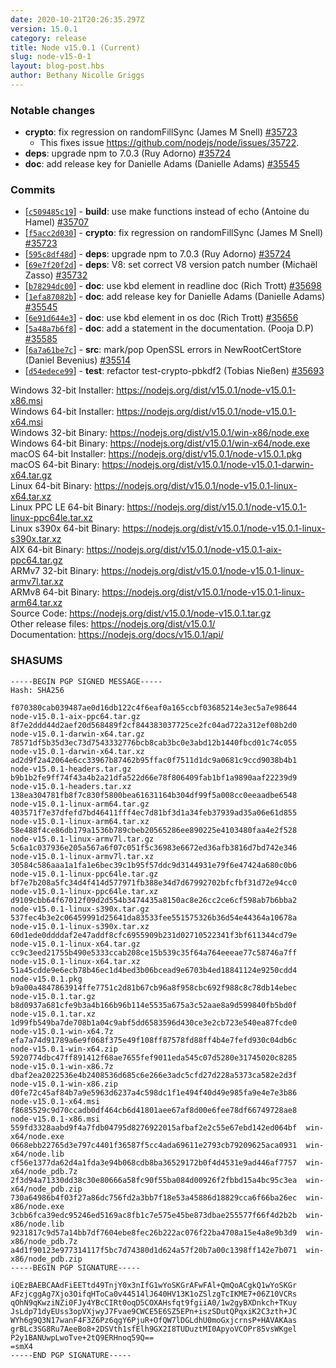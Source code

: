 ```yaml
---
date: 2020-10-21T20:26:35.297Z
version: 15.0.1
category: release
title: Node v15.0.1 (Current)
slug: node-v15-0-1
layout: blog-post.hbs
author: Bethany Nicolle Griggs
---
```


### Notable changes

- **crypto**: fix regression on randomFillSync (James M Snell) [#35723](https://github.com/nodejs/node/pull/35723)
  - This fixes issue https://github.com/nodejs/node/issues/35722.
- **deps**: upgrade npm to 7.0.3 (Ruy Adorno) [#35724](https://github.com/nodejs/node/pull/35724)
- **doc**: add release key for Danielle Adams (Danielle Adams) [#35545](https://github.com/nodejs/node/pull/35545)

### Commits

- [[`c509485c19`](https://github.com/nodejs/node/commit/c509485c19)] - **build**: use make functions instead of echo (Antoine du Hamel) [#35707](https://github.com/nodejs/node/pull/35707)
- [[`f5acc2d030`](https://github.com/nodejs/node/commit/f5acc2d030)] - **crypto**: fix regression on randomFillSync (James M Snell) [#35723](https://github.com/nodejs/node/pull/35723)
- [[`595c8df48d`](https://github.com/nodejs/node/commit/595c8df48d)] - **deps**: upgrade npm to 7.0.3 (Ruy Adorno) [#35724](https://github.com/nodejs/node/pull/35724)
- [[`69e7f20f2d`](https://github.com/nodejs/node/commit/69e7f20f2d)] - **deps**: V8: set correct V8 version patch number (Michaël Zasso) [#35732](https://github.com/nodejs/node/pull/35732)
- [[`b78294dc00`](https://github.com/nodejs/node/commit/b78294dc00)] - **doc**: use kbd element in readline doc (Rich Trott) [#35698](https://github.com/nodejs/node/pull/35698)
- [[`1efa87082b`](https://github.com/nodejs/node/commit/1efa87082b)] - **doc**: add release key for Danielle Adams (Danielle Adams) [#35545](https://github.com/nodejs/node/pull/35545)
- [[`6e91d644e3`](https://github.com/nodejs/node/commit/6e91d644e3)] - **doc**: use kbd element in os doc (Rich Trott) [#35656](https://github.com/nodejs/node/pull/35656)
- [[`5a48a7b6f8`](https://github.com/nodejs/node/commit/5a48a7b6f8)] - **doc**: add a statement in the documentation. (Pooja D.P) [#35585](https://github.com/nodejs/node/pull/35585)
- [[`6a7a61be7c`](https://github.com/nodejs/node/commit/6a7a61be7c)] - **src**: mark/pop OpenSSL errors in NewRootCertStore (Daniel Bevenius) [#35514](https://github.com/nodejs/node/pull/35514)
- [[`d54edece99`](https://github.com/nodejs/node/commit/d54edece99)] - **test**: refactor test-crypto-pbkdf2 (Tobias Nießen) [#35693](https://github.com/nodejs/node/pull/35693)

Windows 32-bit Installer: https://nodejs.org/dist/v15.0.1/node-v15.0.1-x86.msi \
Windows 64-bit Installer: https://nodejs.org/dist/v15.0.1/node-v15.0.1-x64.msi \
Windows 32-bit Binary: https://nodejs.org/dist/v15.0.1/win-x86/node.exe \
Windows 64-bit Binary: https://nodejs.org/dist/v15.0.1/win-x64/node.exe \
macOS 64-bit Installer: https://nodejs.org/dist/v15.0.1/node-v15.0.1.pkg \
macOS 64-bit Binary: https://nodejs.org/dist/v15.0.1/node-v15.0.1-darwin-x64.tar.gz \
Linux 64-bit Binary: https://nodejs.org/dist/v15.0.1/node-v15.0.1-linux-x64.tar.xz \
Linux PPC LE 64-bit Binary: https://nodejs.org/dist/v15.0.1/node-v15.0.1-linux-ppc64le.tar.xz \
Linux s390x 64-bit Binary: https://nodejs.org/dist/v15.0.1/node-v15.0.1-linux-s390x.tar.xz \
AIX 64-bit Binary: https://nodejs.org/dist/v15.0.1/node-v15.0.1-aix-ppc64.tar.gz \
ARMv7 32-bit Binary: https://nodejs.org/dist/v15.0.1/node-v15.0.1-linux-armv7l.tar.xz \
ARMv8 64-bit Binary: https://nodejs.org/dist/v15.0.1/node-v15.0.1-linux-arm64.tar.xz \
Source Code: https://nodejs.org/dist/v15.0.1/node-v15.0.1.tar.gz \
Other release files: https://nodejs.org/dist/v15.0.1/ \
Documentation: https://nodejs.org/docs/v15.0.1/api/

### SHASUMS

```
-----BEGIN PGP SIGNED MESSAGE-----
Hash: SHA256

f070380cab039487ae0d16db122c4f6eaf0a165ccbf03685214e3ec5a7e98644  node-v15.0.1-aix-ppc64.tar.gz
8f7e2ddd44d2aef20d568489f2cf844383037725ce2fc04ad722a312ef08b2d0  node-v15.0.1-darwin-x64.tar.gz
78571df5b35d3ec73d7543332776bcb8cab3bc0e3abd12b1440fbcd01c74c055  node-v15.0.1-darwin-x64.tar.xz
ad2d9f2a42064e6cc33967b87462b95ffac0f7511d1dc9a0681c9ccd9038b4b1  node-v15.0.1-headers.tar.gz
b9b1b2fe9ff74f43a4b2a21dfa522d66e78f806409fab1bf1a9890aaf22239d9  node-v15.0.1-headers.tar.xz
138ea304781fb8f7c830f5800bea61631164b304df99f5a008cc0eeaadbe6548  node-v15.0.1-linux-arm64.tar.gz
403571f7e37dfefd7bd46411fff4ec7d81bf3d1a34feb37939ad35a06e61d855  node-v15.0.1-linux-arm64.tar.xz
58e488f4ce86db179a1536b789cbeb20565286ee890225e4103480faa4e2f528  node-v15.0.1-linux-armv7l.tar.gz
5c6a1c037936e205a567a6f07c051f5c36983e6672ed36afb3816d7bd742e346  node-v15.0.1-linux-armv7l.tar.xz
30584c586aaa1a1fa1e6bec39c1b95f57ddc9d3144931e79f6e47424a680c0b6  node-v15.0.1-linux-ppc64le.tar.gz
bf7e7b208a5fc34d4f414d577971fb388e34d7d67992702bfcfbf31d72e94cc0  node-v15.0.1-linux-ppc64le.tar.xz
d9109cbb64f67012f09d2d554b3474435a8150ac8e26cc2ce6cf598ab7b6bba2  node-v15.0.1-linux-s390x.tar.gz
537fec4b3e2c06459991d25641da83533fee551575326b36d54e44364a10678a  node-v15.0.1-linux-s390x.tar.xz
60d1ede0ddddaf2e47addf8cfc6955909b231d02710522341f3bf611344cd79e  node-v15.0.1-linux-x64.tar.gz
cc9c3eed21755b490e5333ccab208ce15b539c35f64a764eeeae77c58746a7ff  node-v15.0.1-linux-x64.tar.xz
51a45cdde9e6ecb78b46ec1d4bed3b06bcead9e6703b4ed18841124e9250cdd4  node-v15.0.1.pkg
b9a00a4847863914ffe7751c2d81b67cb96a8f958cbc692f988c8c78db14ebec  node-v15.0.1.tar.gz
b8d0937a681cfe9b3a4b166b96b114e5535a675a3c52aae8a9d599840fb5bd0f  node-v15.0.1.tar.xz
1d99fb549ba7de708b1a04c9abf5dd6583596d430ce3e2cb723e540ea87fcde0  node-v15.0.1-win-x64.7z
efa7a74d91789a6e9f068f375e49f108ff87578fd88ff4b4e7fefd930c04db6c  node-v15.0.1-win-x64.zip
5920774dbc47ff891412f68ae7655fef9011eda545c07d5280e31745020c8285  node-v15.0.1-win-x86.7z
dbaf2ea2022536e4b2408536d685c6e266e3adc5cfd27d228a5373ca582e2d3f  node-v15.0.1-win-x86.zip
d0fe72c45af84b7a9e5963d6237a4c598dc1f1e494f40d49e985fa9e4e7e3b86  node-v15.0.1-x64.msi
f8685529c9d70ccadb0df464cb6d41801aee67af8d00e6fee78df66749728ae8  node-v15.0.1-x86.msi
559fd3328aabd9f4a7fdb04795d8276922015afbaf2e2c55e67ebd142ed064bf  win-x64/node.exe
0668ebb22765d3e797c4401f36587f5cc4ada69611e2793cb79209625aca0931  win-x64/node.lib
cf56e1377da62d4a1fda3e94b068cdb8ba36529172b0f4d4531e9ad446af7757  win-x64/node_pdb.7z
2f3d94a71330dd38c30e80666a58fc90f55ba084d00926f2fbbd15a4bc95c3ea  win-x64/node_pdb.zip
730a64986b4f03f27a86dc756fd2a3bb7f18e53a45886d18829cca6f66ba26ec  win-x86/node.exe
3cbb6fca39edc95246ed5169ac8fb1c7e575e45be873dbae255577f66f4d2b2b  win-x86/node.lib
9231817c9d57a14bb7df7604ebe8fec26b222ac076f22ba4708a15e4a8e9b3d9  win-x86/node_pdb.7z
a4d1f90123e977314117f5bc7d74380d1d624a57f20b7a00c1398ff142e7b071  win-x86/node_pdb.zip
-----BEGIN PGP SIGNATURE-----

iQEzBAEBCAAdFiEETtd49TnjY0x3nIfG1wYoSKGrAFwFAl+QmQoACgkQ1wYoSKGr
AFzjcggAg7Xjo3OifqHToCa0v44514lJ640HV13K1oZSlzgTcIKME7+06Z10VCRs
qOhN9qKwziNZi0FJy4YBcCIRt0oqD5COXAHsfqt9fgiiA0/1w2gyBXDnkch+TKuy
JsLdp71dyEUss3opVXjwyJ7Fvae9CWCE5E6SZ5EPn+iszSDutQPqxiK2C3zth+JC
WYh6g9Q3N17wanF4F3Z6Pz6qgY6PjuR+OfQW7lDGLdhU0moGxjcrnsP+HAVAKAas
grBLc3SG8Ru7AeeBo8+2DSVth1sfElh9GX2I8TUDuztMI0ApyoVCOPr85vsWKgel
P2y1BANUwpLwoTve+2tQ9ERHnoq59Q==
=smX4
-----END PGP SIGNATURE-----

```
